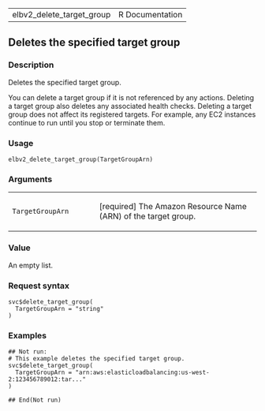 <table style="width: 100%;">
<tbody>
<tr class="odd">
<td>elbv2_delete_target_group</td>
<td style="text-align: right;">R Documentation</td>
</tr>
</tbody>
</table>

## Deletes the specified target group

### Description

Deletes the specified target group.

You can delete a target group if it is not referenced by any actions.
Deleting a target group also deletes any associated health checks.
Deleting a target group does not affect its registered targets. For
example, any EC2 instances continue to run until you stop or terminate
them.

### Usage

    elbv2_delete_target_group(TargetGroupArn)

### Arguments

<table>
<colgroup>
<col style="width: 35%" />
<col style="width: 65%" />
</colgroup>
<tbody>
<tr class="odd">
<td><code
id="elbv2_delete_target_group_:_TargetGroupArn">TargetGroupArn</code></td>
<td><p>[required] The Amazon Resource Name (ARN) of the target
group.</p></td>
</tr>
</tbody>
</table>

### Value

An empty list.

### Request syntax

    svc$delete_target_group(
      TargetGroupArn = "string"
    )

### Examples

    ## Not run: 
    # This example deletes the specified target group.
    svc$delete_target_group(
      TargetGroupArn = "arn:aws:elasticloadbalancing:us-west-2:123456789012:tar..."
    )

    ## End(Not run)
